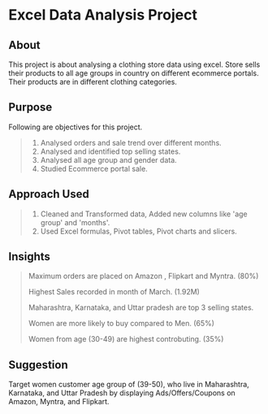 # Excel Data Analysis Project

## About
This project is about analysing a clothing store data using excel. Store sells their products to all age groups in country on different ecommerce portals. Their products are in different clothing categories. 

## Purpose 
Following are objectives for this project.
> 1. Analysed orders and sale trend over different months.
> 2. Analysed and identified top selling states.
> 3. Analysed all age group and gender data.
> 4. Studied Ecommerce portal sale.

## Approach Used
> 1. Cleaned and Transformed data, Added new columns like 'age group' and 'months'.
> 2. Used Excel formulas, Pivot tables, Pivot charts and slicers.

## Insights 
>  Maximum orders are placed on Amazon , Flipkart and Myntra. (80%)
> 
>  Highest Sales recorded in month of March. (1.92M)
> 
>  Maharashtra, Karnataka, and Uttar pradesh are top 3 selling states.
> 
>  Women are more likely to buy compared to Men.  (65%)
> 
>  Women from age (30-49) are highest controbuting. (35%)

## Suggestion 
Target women customer age group of  (39-50), who live in Maharashtra, Karnataka, and Uttar Pradesh by displaying Ads/Offers/Coupons on Amazon, Myntra, and Flipkart.


